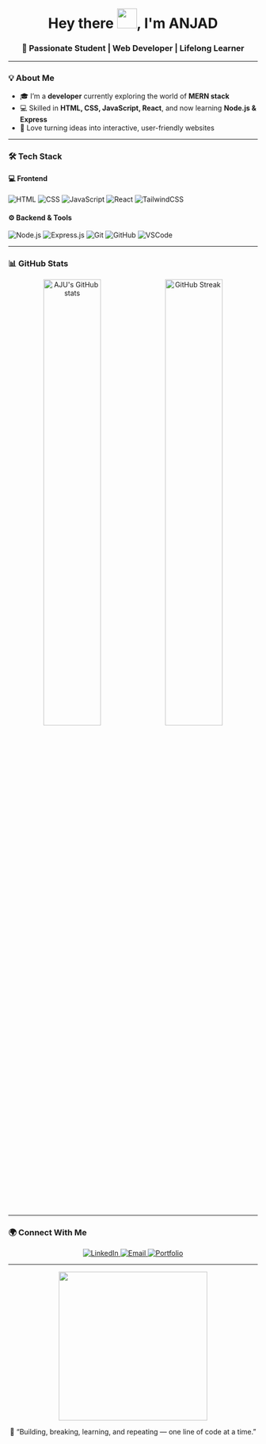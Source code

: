 <!-- Header -->
<h1 align="center">Hey there <img src="https://media.giphy.com/media/hvRJCLFzcasrR4ia7z/giphy.gif" width="40" height="40"/>, I'm ANJAD</h1>
<h3 align="center">🚀 Passionate Student | Web Developer | Lifelong Learner</h3>

---

### 💡 About Me
- 🎓 I’m a **developer** currently exploring the world of **MERN stack**  
- 💻 Skilled in **HTML, CSS, JavaScript, React**, and now learning **Node.js & Express**  
- 🚀 Love turning ideas into interactive, user-friendly websites  
---

### 🛠️ Tech Stack

#### 💻 Frontend
![HTML](https://img.shields.io/badge/HTML5-E34F26?logo=html5&logoColor=white)
![CSS](https://img.shields.io/badge/CSS3-1572B6?logo=css3&logoColor=white)
![JavaScript](https://img.shields.io/badge/JavaScript-F7DF1E?logo=javascript&logoColor=black)
![React](https://img.shields.io/badge/React-20232A?logo=react&logoColor=61DAFB)
![TailwindCSS](https://img.shields.io/badge/Tailwind_CSS-38B2AC?logo=tailwind-css&logoColor=white)

#### ⚙️ Backend & Tools
![Node.js](https://img.shields.io/badge/Node.js-43853D?logo=node.js&logoColor=white)
![Express.js](https://img.shields.io/badge/Express.js-404D59?logo=express&logoColor=white)
![Git](https://img.shields.io/badge/Git-F05032?logo=git&logoColor=white)
![GitHub](https://img.shields.io/badge/GitHub-181717?logo=github&logoColor=white)
![VSCode](https://img.shields.io/badge/VS_Code-0078D4?logo=visual-studio-code&logoColor=white)

---

### 📊 GitHub Stats

<p align="center">
  <img src="https://github-readme-stats.vercel.app/api?username=ajuxyz&show_icons=true&theme=radical" alt="AJU's GitHub stats" width="48%"/>
  <img src="https://github-readme-streak-stats.herokuapp.com/?user=ajuxyz&theme=radical" alt="GitHub Streak" width="48%"/>
</p>

---

### 🌍 Connect With Me

<p align="center">
  <a href="https://linkedin.com/in/yourlinkedin" target="_blank">
    <img src="https://img.shields.io/badge/LinkedIn-0077B5?logo=linkedin&logoColor=white" alt="LinkedIn"/>
  </a>
  <a href="mailto:yourmail@example.com">
    <img src="https://img.shields.io/badge/Email-D14836?logo=gmail&logoColor=white" alt="Email"/>
  </a>
  <a href="https://yourportfolio.com" target="_blank">
    <img src="https://img.shields.io/badge/Portfolio-000000?logo=vercel&logoColor=white" alt="Portfolio"/>
  </a>
</p>

---

<p align="center">
  <img src="https://raw.githubusercontent.com/ajuxyz/ajuxyz/main/assets/developer.gif" width="300"/>
</p>

<p align="center">💬 “Building, breaking, learning, and repeating — one line of code at a time.”</p>

